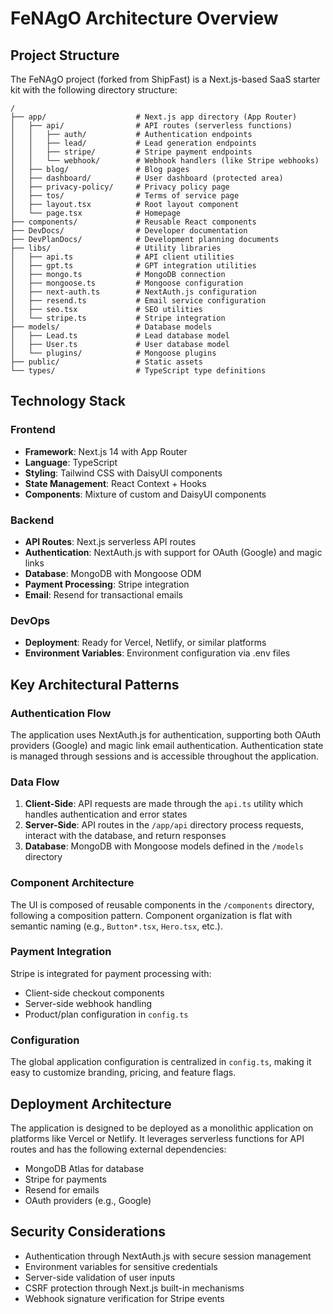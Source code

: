 # FeNAgO Architecture Overview

## Project Structure

The FeNAgO project (forked from ShipFast) is a Next.js-based SaaS starter kit with the following directory structure:

```
/
├── app/                    # Next.js app directory (App Router)
│   ├── api/                # API routes (serverless functions)
│   │   ├── auth/           # Authentication endpoints
│   │   ├── lead/           # Lead generation endpoints
│   │   ├── stripe/         # Stripe payment endpoints
│   │   └── webhook/        # Webhook handlers (like Stripe webhooks)
│   ├── blog/               # Blog pages
│   ├── dashboard/          # User dashboard (protected area)
│   ├── privacy-policy/     # Privacy policy page
│   ├── tos/                # Terms of service page
│   ├── layout.tsx          # Root layout component
│   └── page.tsx            # Homepage
├── components/             # Reusable React components
├── DevDocs/                # Developer documentation
├── DevPlanDocs/            # Development planning documents
├── libs/                   # Utility libraries
│   ├── api.ts              # API client utilities
│   ├── gpt.ts              # GPT integration utilities
│   ├── mongo.ts            # MongoDB connection
│   ├── mongoose.ts         # Mongoose configuration
│   ├── next-auth.ts        # NextAuth.js configuration
│   ├── resend.ts           # Email service configuration
│   ├── seo.tsx             # SEO utilities
│   └── stripe.ts           # Stripe integration
├── models/                 # Database models
│   ├── Lead.ts             # Lead database model
│   ├── User.ts             # User database model
│   └── plugins/            # Mongoose plugins
├── public/                 # Static assets
└── types/                  # TypeScript type definitions
```

## Technology Stack

### Frontend
- **Framework**: Next.js 14 with App Router
- **Language**: TypeScript
- **Styling**: Tailwind CSS with DaisyUI components
- **State Management**: React Context + Hooks
- **Components**: Mixture of custom and DaisyUI components

### Backend
- **API Routes**: Next.js serverless API routes
- **Authentication**: NextAuth.js with support for OAuth (Google) and magic links
- **Database**: MongoDB with Mongoose ODM
- **Payment Processing**: Stripe integration
- **Email**: Resend for transactional emails

### DevOps
- **Deployment**: Ready for Vercel, Netlify, or similar platforms
- **Environment Variables**: Environment configuration via .env files

## Key Architectural Patterns

### Authentication Flow

The application uses NextAuth.js for authentication, supporting both OAuth providers (Google) and magic link email authentication. Authentication state is managed through sessions and is accessible throughout the application.

### Data Flow

1. **Client-Side**: API requests are made through the `api.ts` utility which handles authentication and error states
2. **Server-Side**: API routes in the `/app/api` directory process requests, interact with the database, and return responses
3. **Database**: MongoDB with Mongoose models defined in the `/models` directory

### Component Architecture

The UI is composed of reusable components in the `/components` directory, following a composition pattern. Component organization is flat with semantic naming (e.g., `Button*.tsx`, `Hero.tsx`, etc.).

### Payment Integration

Stripe is integrated for payment processing with:  
- Client-side checkout components  
- Server-side webhook handling  
- Product/plan configuration in `config.ts`  

### Configuration

The global application configuration is centralized in `config.ts`, making it easy to customize branding, pricing, and feature flags.

## Deployment Architecture

The application is designed to be deployed as a monolithic application on platforms like Vercel or Netlify. It leverages serverless functions for API routes and has the following external dependencies:  

- MongoDB Atlas for database  
- Stripe for payments  
- Resend for emails  
- OAuth providers (e.g., Google)  

## Security Considerations

- Authentication through NextAuth.js with secure session management
- Environment variables for sensitive credentials
- Server-side validation of user inputs
- CSRF protection through Next.js built-in mechanisms
- Webhook signature verification for Stripe events
